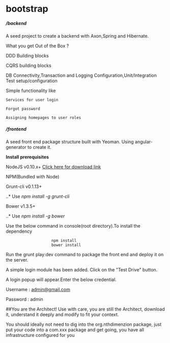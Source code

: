 bootstrap
==

##### /backend

A seed project to create a backend with Axon,Spring and Hibernate.

What you get Out of the Box ?

DDD Building blocks

CQRS building blocks

DB Connectivity,Transaction and Logging Configuration,Unit/Integration Test setup/configuration

Simple functionality like

	Services for user login
	
	Forgot password
	
	Assigning homepages to user roles
	

##### /frontend

 A seed front end package structure built with Yeoman. Using angular-generator to create it.

**Install prerequisites**

NodeJS v0.10.x+  [Click here for download link](http://nodejs.org/download/)

NPM(Bundled with Node)

Grunt-cli v0.1.13+

..* Use _npm install -g grunt-cli_

Bower v1.3.5+

..* Use _npm install -g bower_
 
 Use the below command in console(root directory).To install the dependency
 
						npm install
                        bower install
		
Run the grunt play:dev command to package the front end and deploy it on the server.
		
A simple login module has been added. Click on the "Test Drive" button.

A login popup will appear.Enter the below credential.

Username : admin@gmail.com

Password : admin


	
##You are the Architect!
Use with care, you are still the Architect, download it, understand it deeply and modify to fit your context.	

You should ideally not need to dig into the org.nthdimenzion package, just put your code into a com.xxx package and get going, you have all infrastructure configured for you
	
